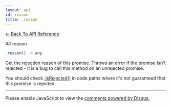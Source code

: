 ```yaml
---
layout: api
id: reason
title: .reason
---
```



[← Back To API Reference](/docs/api-reference.html)
<div class="api-code-section"><markdown>
##.reason

```js
.reason() -> any
```


Get the rejection reason of this promise. Throws an error if the promise isn't rejected - it is a bug to call this method on an unrejected promise.

You should check [.isRejected()](.) in code paths where it's not guaranteed that this promise is rejected.

<hr>
</markdown></div>

<div id="disqus_thread"></div>
<script type="text/javascript">
    var disqus_title = ".reason";
    var disqus_shortname = "bluebirdjs";
    var disqus_identifier = "disqus-id-reason";
    
    (function() {
        var dsq = document.createElement("script"); dsq.type = "text/javascript"; dsq.async = true;
        dsq.src = "//" + disqus_shortname + ".disqus.com/embed.js";
        (document.getElementsByTagName("head")[0] || document.getElementsByTagName("body")[0]).appendChild(dsq);
    })();
</script>
<noscript>Please enable JavaScript to view the <a href="https://disqus.com/?ref_noscript" rel="nofollow">comments powered by Disqus.</a></noscript>